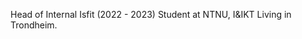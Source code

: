 Head of Internal Isfit (2022 - 2023)
Student at NTNU, I&IKT
Living in Trondheim.

<!---
knutlilleaas/knutlilleaas is a ✨ special ✨ repository because its `README.md` (this file) appears on your GitHub profile.
You can click the Preview link to take a look at your changes.
--->
